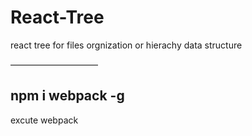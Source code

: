 # React-Tree
react tree for files orgnization or hierachy data structure

——————————
## npm i webpack -g 
excute webpack
